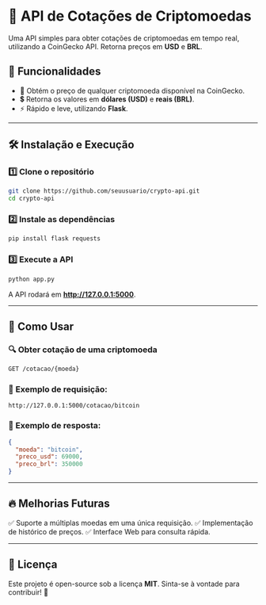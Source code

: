 # 🚀 API de Cotações de Criptomoedas

Uma API simples para obter cotações de criptomoedas em tempo real, utilizando a CoinGecko API. Retorna preços em **USD** e **BRL**.

## 📌 Funcionalidades
- 🔄 Obtém o preço de qualquer criptomoeda disponível na CoinGecko.
- 💲 Retorna os valores em **dólares (USD)** e **reais (BRL)**.
- ⚡ Rápido e leve, utilizando **Flask**.

---

## 🛠️ Instalação e Execução

### 1️⃣ Clone o repositório
```sh
git clone https://github.com/seuusuario/crypto-api.git
cd crypto-api
```

### 2️⃣ Instale as dependências
```sh
pip install flask requests
```

### 3️⃣ Execute a API
```sh
python app.py
```

A API rodará em **http://127.0.0.1:5000**.

---

## 📡 Como Usar

### 🔍 Obter cotação de uma criptomoeda
```sh
GET /cotacao/{moeda}
```

### 📌 Exemplo de requisição:
```
http://127.0.0.1:5000/cotacao/bitcoin
```

### 📌 Exemplo de resposta:
```json
{
  "moeda": "bitcoin",
  "preco_usd": 69000,
  "preco_brl": 350000
}
```

---

## 🔥 Melhorias Futuras
✅ Suporte a múltiplas moedas em uma única requisição.
✅ Implementação de histórico de preços.
✅ Interface Web para consulta rápida.

---

## 📜 Licença
Este projeto é open-source sob a licença **MIT**. Sinta-se à vontade para contribuir! 🎉

